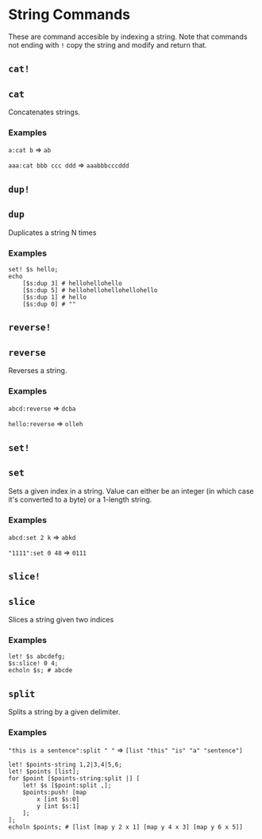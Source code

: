 # String Commands
These are command accesible by indexing a string. Note that commands not ending with `!` copy the string and modify and return that.
## `cat!`
## `cat`
Concatenates strings.
### Examples
`a:cat b` => `ab`

`aaa:cat bbb ccc ddd` => `aaabbbcccddd`
## `dup!`
## `dup`
Duplicates a string N times
### Examples
```
set! $s hello;
echo
    [$s:dup 3] # hellohellohello
    [$s:dup 5] # hellohellohellohellohello
    [$s:dup 1] # hello
    [$s:dup 0] # ""
```
## `reverse!`
## `reverse`
Reverses a string.
### Examples
`abcd:reverse` => `dcba`

`hello:reverse` => `olleh`
## `set!`
## `set`
Sets a given index in a string. Value can either be an integer (in which case it's converted to a byte) or a 1-length string.
### Examples
`abcd:set 2 k` => `abkd`

`"1111":set 0 48` => `0111`
## `slice!`
## `slice`
Slices a string given two indices
### Examples
```
let! $s abcdefg;
$s:slice! 0 4;
echoln $s; # abcde
```
## `split`
Splits a string by a given delimiter.
### Examples
`"this is a sentence":split " "` => `[list "this" "is" "a" "sentence"]`

```
let! $points-string 1,2|3,4|5,6;
let! $points [list];
for $point [$points-string:split |] [
    let! $s [$point:split ,];
    $points:push! [map
        x [int $s:0]
        y [int $s:1]
    ];
];
echoln $points; # [list [map y 2 x 1] [map y 4 x 3] [map y 6 x 5]]
```

